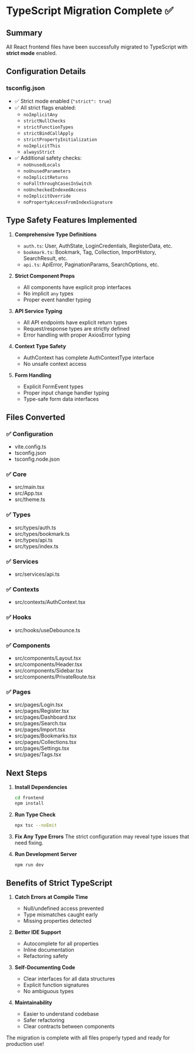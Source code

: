 # TypeScript Migration Complete ✅

## Summary
All React frontend files have been successfully migrated to TypeScript with **strict mode** enabled.

## Configuration Details

### tsconfig.json
- ✅ Strict mode enabled (`"strict": true`)
- ✅ All strict flags enabled:
  - `noImplicitAny`
  - `strictNullChecks`
  - `strictFunctionTypes`
  - `strictBindCallApply`
  - `strictPropertyInitialization`
  - `noImplicitThis`
  - `alwaysStrict`
- ✅ Additional safety checks:
  - `noUnusedLocals`
  - `noUnusedParameters`
  - `noImplicitReturns`
  - `noFallthroughCasesInSwitch`
  - `noUncheckedIndexedAccess`
  - `noImplicitOverride`
  - `noPropertyAccessFromIndexSignature`

## Type Safety Features Implemented

1. **Comprehensive Type Definitions**
   - `auth.ts`: User, AuthState, LoginCredentials, RegisterData, etc.
   - `bookmark.ts`: Bookmark, Tag, Collection, ImportHistory, SearchResult, etc.
   - `api.ts`: ApiError, PaginationParams, SearchOptions, etc.

2. **Strict Component Props**
   - All components have explicit prop interfaces
   - No implicit `any` types
   - Proper event handler typing

3. **API Service Typing**
   - All API endpoints have explicit return types
   - Request/response types are strictly defined
   - Error handling with proper AxiosError typing

4. **Context Type Safety**
   - AuthContext has complete AuthContextType interface
   - No unsafe context access

5. **Form Handling**
   - Explicit FormEvent types
   - Proper input change handler typing
   - Type-safe form data interfaces

## Files Converted

### ✅ Configuration
- vite.config.ts
- tsconfig.json
- tsconfig.node.json

### ✅ Core
- src/main.tsx
- src/App.tsx
- src/theme.ts

### ✅ Types
- src/types/auth.ts
- src/types/bookmark.ts
- src/types/api.ts
- src/types/index.ts

### ✅ Services
- src/services/api.ts

### ✅ Contexts
- src/contexts/AuthContext.tsx

### ✅ Hooks
- src/hooks/useDebounce.ts

### ✅ Components
- src/components/Layout.tsx
- src/components/Header.tsx
- src/components/Sidebar.tsx
- src/components/PrivateRoute.tsx

### ✅ Pages
- src/pages/Login.tsx
- src/pages/Register.tsx
- src/pages/Dashboard.tsx
- src/pages/Search.tsx
- src/pages/Import.tsx
- src/pages/Bookmarks.tsx
- src/pages/Collections.tsx
- src/pages/Settings.tsx
- src/pages/Tags.tsx

## Next Steps

1. **Install Dependencies**
   ```bash
   cd frontend
   npm install
   ```

2. **Run Type Check**
   ```bash
   npx tsc --noEmit
   ```

3. **Fix Any Type Errors**
   The strict configuration may reveal type issues that need fixing.

4. **Run Development Server**
   ```bash
   npm run dev
   ```

## Benefits of Strict TypeScript

1. **Catch Errors at Compile Time**
   - Null/undefined access prevented
   - Type mismatches caught early
   - Missing properties detected

2. **Better IDE Support**
   - Autocomplete for all properties
   - Inline documentation
   - Refactoring safety

3. **Self-Documenting Code**
   - Clear interfaces for all data structures
   - Explicit function signatures
   - No ambiguous types

4. **Maintainability**
   - Easier to understand codebase
   - Safer refactoring
   - Clear contracts between components

The migration is complete with all files properly typed and ready for production use!